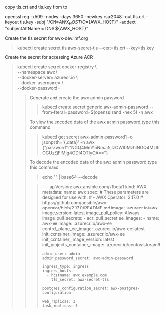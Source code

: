 
copy tls.crt and tls.key from to 
 
openssl req -x509 -nodes -days 3650 -newkey rsa:2048 -out tls.crt -keyout tls.key -subj "/CN=${AWX_HOST}/O=${AWX_HOST}" -addext "subjectAltName = DNS:${AWX_HOST}"

Create the tls secret for awx-dev.imf.org
<blockquote>
kubectl create secret tls awx-secret-tls --cert=tls.crt  --key=tls.key 
</blockquote>
Create the secret for accessing Azure ACR <p>
<blockquote>
kubectl create secret docker-registry  \<br>
    --namespace awx \<br>
    --docker-server=<container-registry-name>.azurecr.io \<br>
    --docker-username=<service-principal-ID> \<br>
    --docker-password=<service-principal-password><br>
<blockquote>
Generate and create the awx admin password 
<blockquote>
kubectl create secret generic awx-admin-password --from-literal=password=$(openssl rand -hex 5) -n awx
</blockquote>
To view the encoded data of the awx admin password,type this command
<blockquote>
kubectl get secret awx-admin-password1 -o jsonpath='{.data}' -n awx <br>
{"password":"NGQ4MmY5NmJjNjIzOWI0MzhlNGQ4MzlhOGUzZjFiMjg4ODI4OTIyOA=="}
</blockquote>
To decode the encoded data of the awx admin password,type this command
<blockquote>
echo "<encoded-string>" | base64 --decode
</blockquote>







<blockquote>
---
apiVersion: awx.ansible.com/v1beta1
kind: AWX
metadata:
  name: awx
spec:
  # These parameters are designed for use with:
  # - AWX Operator: 2.17.0
  #   https://github.com/ansible/awx-operator/blob/2.17.0/README.md
    image: <container-registry-name>.azurecr.io/awx
    image_version: latest
    image_pull_policy: Always
    image_pull_secrets:
     - acr_pull_secret
    ee_images:
      - name: awx-ee
        image: <container-registry-name>.azurecr.io/awx-ee
    control_plane_ee_image: <container-registry-name>.azurecr.io/awx-ee:latest
    init_container_image: <container-registry-name>.azurecr.io/awx-ee
    init_container_image_version: latest
    init_projects_container_image: <container-registry-name>.azurecr.io/centos:stream9

    admin_user: admin
    admin_password_secret: awx-admin-password

    ingress_type: ingress
    ingress_hosts:
      - hostname: awx.example.com
        tls_secret: awx-secret-tls

    postgres_configuration_secret: awx-postgres-configuration

    web_replicas: 3
    task_replicas: 3
</blockquote>
